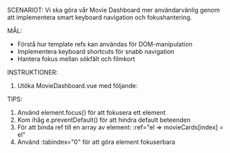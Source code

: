 SCENARIOT: Vi ska göra vår Movie Dashboard mer användarvänlig genom att implementera smart keyboard navigation och fokushantering.

MÅL:

- Förstå hur template refs kan användas för DOM-manipulation
- Implementera keyboard shortcuts för snabb navigation
- Hantera fokus mellan sökfält och filmkort

INSTRUKTIONER:

1. Utöka MovieDashboard.vue med följande:

<script setup>
import { ref, onMounted } from 'vue'

// Skapa dessa refs:
const searchInput = ref(null)
const movieCards = ref([])
const currentFocusIndex = ref(-1)

// Vi ger grundstrukturen - du implementerar logiken:
const handleKeyboardNavigation = (e) => {
  if (e.key === '/') {
    // Implementera: 
    // - Fokusera sökfältet
    // - Förhindra att '/' skrivs i input
  }
  
  if (e.key === 'ArrowDown' || e.key === 'ArrowUp') {
    // Implementera:
    // - Uppdatera currentFocusIndex beroende på piltangent
    // - Fokusera rätt filmkort
    // - Se till att inte gå utanför array-gränserna
  }
}

// Implementera:
// - onMounted för att sätta initialt fokus på sökfältet

</script>

<template>
  <div @keydown="handleKeyboardNavigation">
    <!-- 
      Implementera:
      - Lägg till ref för sökfältet
    -->
    <input 
      v-model="searchQuery"
      type="text" 
      placeholder="Tryck '/' för att söka..."
    >

    <!--
      Implementera:
      - Bind varje filmkort till movieCards array med :ref
      - Gör korten fokuserbara med tabindex
      - Lägg till styling för fokuserat kort
    -->
    <div class="movie-grid">
      <div
        v-for="(movie, index) in filteredMovies"
        :key="movie.imdbID"
      >
        <h3>{{ movie.Title }}</h3>
        <p>{{ movie.Year }}</p>
      </div>
    </div>

  </div>
</template>

TIPS:

1. Använd element.focus() för att fokusera ett element
2. Kom ihåg e.preventDefault() för att hindra default beteenden
3. För att binda ref till en array av element:
   :ref="el => movieCards[index] = el"
4. Använd :tabindex="0" för att göra element fokuserbara
